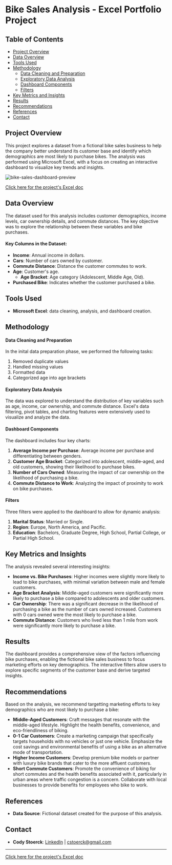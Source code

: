 # Bike Sales Analysis - Excel Portfolio Project

## Table of Contents
- [Project Overview](#project-overview)
- [Data Overview](#data-overview)
- [Tools Used](#tools-used)
- [Methodology](#methodology)
  - [Data Cleaning and Preparation](#data-cleaning-and-preparation)
  - [Exploratory Data Analysis](#exploratory-data-analysis)
  - [Dashboard Components](#dashboard-components)
  - [Filters](#filters)
- [Key Metrics and Insights](#key-metrics-and-insights)
- [Results](#results)
- [Recommendations](#recommendations)
- [References](#references)
- [Contact](#contact)

## Project Overview
This project explores a dataset from a fictional bike sales business to help the company better understand its customer base and identify which demographics are most likely to purchase bikes. The analysis was performed using Microsoft Excel, with a focus on creating an interactive dashboard to visualize key trends and insights.

![bike-sales-dashboard-preview](https://github.com/user-attachments/assets/ff009e0c-9f93-4fc4-b4b4-d47dc6a03f79)

[Click here for the project's Excel doc](https://github.com/CStoerck/Bike-Sales-Excel-Project/blob/389396d9d696049ba639aaf40c3a45672850fac6/Bike%20Sales%20Excel%20Project.xlsx)

## Data Overview
The dataset used for this analysis includes customer demographics, income levels, car ownership details, and commute distances. The key objective was to explore the relationship between these variables and bike purchases.

#### Key Columns in the Dataset:
- **Income**: Annual income in dollars.
- **Cars**: Number of cars owned by customer.
- **Commute Distance**: Distance the customer commutes to work.
- **Age**: Customer's age.
  - **Age Bracket**: Age category (Adolescent, Middle Age, Old).
- **Purchased Bike**: Indicates whether the customer purchased a bike.

## Tools Used
- **Microsoft Excel**: data cleaning, analysis, and dashboard creation.

## Methodology
#### Data Cleaning and Preparation
In the inital data preparation phase, we performed the following tasks:
1. Removed duplicate values
2. Handled missing values
3. Formatted data 
4. Categorized age into age brackets

#### Exploratory Data Analysis
The data was explored to understand the distribution of key variables such as age, income, car ownership, and commute distance. Excel's data filtering, pivot tables, and charting features were extensively used to visualize and analyze the data.

#### Dashboard Components
The dashboard includes four key charts:
1. **Average Income per Purchase**: Average income per purchase and differentiating between genders.
2. **Customer Age Bracket**: Categorized into adolescent, middle-aged, and old customers, showing their likelihood to purchase bikes.
3. **Number of Cars Owned**: Measuring the impact of car ownership on the likelihood of purchasing a bike.
4. **Commute Distance to Work**: Analyzing the impact of proximity to work on bike purchases.

#### Filters
Three filters were applied to the dashboard to allow for dynamic analysis:
1. **Marital Status**: Married or Single.
2. **Region**: Europe, North America, and Pacific.
3. **Education**: Bachelors, Graduate Degree, High School, Partial College, or Partial High School.

## Key Metrics and Insights
The analysis revealed several interesting insights:
- **Income vs. Bike Purchases**: Higher incomes were slightly more likely to lead to bike purchases, with minimal variation between male and female customers.
- **Age Bracket Analysis**: Middle-aged customers were significantly more likely to purchase a bike compared to adolescents and older customers.
- **Car Ownership**: There was a significant decrease in the likelihood of purchasing a bike as the number of cars owned increased. Customers with 0 cars owned were the most likely to purchase a bike.
- **Commute Distance**: Customers who lived less than 1 mile from work were significantly more likely to purchase a bike.

## Results
The dashboard provides a comprehensive view of the factors influencing bike purchases, enabling the fictional bike sales business to focus marketing efforts on key demographics. The interactive filters allow users to explore specific segments of the customer base and derive targeted insights.

## Recommendations
Based on the analysis, we recommend targetting marketing efforts to key demographics who are most likely to purchase a bike:
- **Middle-Aged Customers**: Craft messages that resonate with the middle-aged lifestyle. Highlight the health benefits, convenience, and eco-friendliness of biking.
- **0-1 Car Customers**: Create a marketing campaign that specifically targets households with no vehicles or just one vehicle. Emphasize the cost savings and environmental benefits of using a bike as an alternative mode of transportation.
- **Higher Income Customers**: Develop premium bike models or partner with luxury bike brands that cater to the more affluent customers.
- **Short Commute Customers**: Promote the convenience of biking for short commutes and the health benefits associated with it, particularly in urban areas where traffic congestion is a concern. Collaborate with local businesses to provide benefits for employees who bike to work.

## References
- **Data Source**: Fictional dataset created for the purpose of this analysis.

## Contact
- **Cody Stoerck**: [LinkedIn](https://www.linkedin.com/in/codystoerck/) | cstoerck@gmail.com

---

[Click here for the project's Excel doc](https://github.com/CStoerck/Bike-Sales-Excel-Project/blob/389396d9d696049ba639aaf40c3a45672850fac6/Bike%20Sales%20Excel%20Project.xlsx)

